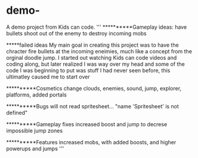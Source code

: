 # demo-
A demo project from Kids can code. 
'''
**********Gameplay ideas:
have bullets shoot out of the enemy to destroy incoming mobs 

*****failed ideas 
My main goal in creating this project was to have the chracter fire bullets at the 
incoming eneimies, much like a concept from the orginal doodle jump. I started out watching Kids can code 
videos and coding along, but later realized I was way over my head and some of the code I was beginning 
to put was stuff I had never seen before, this ultimatley caused me to start over

**********Cosmetics
change clouds, enemies, sound, jump, explorer, platforms, added portals

**********Bugs
will not read spritesheet... "name 'Spritesheet' is not defined"

**********Gameplay fixes
increased boost and jump to decrese impossible jump zones 

**********Features
increased mobs, with added boosts, and higher powerups and jumps 
'''
